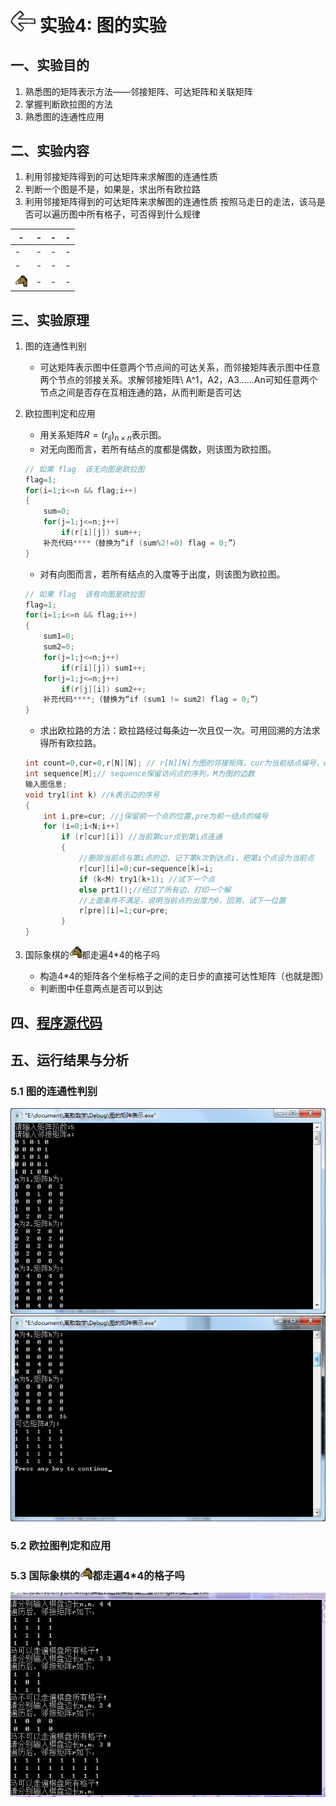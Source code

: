 # [<img style="width:40px;transform:rotate(180deg);" src="../../../assets/image/back.jpg"/>](../index.md) 实验4: 图的实验

## 一、实验目的

1. 熟悉图的矩阵表示方法——邻接矩阵、可达矩阵和关联矩阵
2. 掌握判断欧拉图的方法
3. 熟悉图的连通性应用

## 二、实验内容

1. 利用邻接矩阵得到的可达矩阵来求解图的连通性质
2. 判断一个图是不是，如果是，求出所有欧拉路
3. 利用邻接矩阵得到的可达矩阵来求解图的连通性质 按照马走日的走法，该马是否可以遍历图中所有格子，可否得到什么规律

|-|-|-|-|
|-|-|-|-|
|-|-|-|-|
|-|-|-|-|
|![马](../image/experiment/1.4.3.png)|-|-|-|

## 三、实验原理

1. 图的连通性判别
   * 可达矩阵表示图中任意两个节点间的可达关系，而邻接矩阵表示图中任意两个节点的邻接关系。求解邻接矩阵\ A^1，A2，A3……An可知任意两个节点之间是否存在互相连通的路，从而判断是否可达
2. 欧拉图判定和应用
   * 用关系矩阵$R=(r_{ij})_{n\times n}$表示图。
   * 对无向图而言，若所有结点的度都是偶数，则该图为欧拉图。

    ```c++
    // 如果 flag  该无向图是欧拉图
    flag=1;
    for(i=1;i<=n && flag;i++)
    {
        sum=0;
        for(j=1;j<=n;j++)
            if(r[i][j]) sum++;
        补充代码****（替换为“if (sum%2!=0) flag = 0;”）
    }
    ```

   * 对有向图而言，若所有结点的入度等于出度，则该图为欧拉图。

    ```c++
    // 如果 flag  该有向图是欧拉图
    flag=1;
    for(i=1;i<=n && flag;i++)
    {
        sum1=0;
        sum2=0;
        for(j=1;j<=n;j++)
            if(r[i][j]) sum1++;
        for(j=1;j<=n;j++)
            if(r[j][i]) sum2++;
        补充代码****;（替换为“if (sum1 != sum2) flag = 0;”）
    }
    ```

   * 求出欧拉路的方法：欧拉路经过每条边一次且仅一次。可用回溯的方法求得所有欧拉路。

    ```c++
    int count=0,cur=0,r[N][N]; // r[N][N]为图的邻接矩阵，cur为当前结点编号，count为欧拉路的数量。
    int sequence[M];// sequence保留访问点的序列，M为图的边数
    输入图信息;
    void try1(int k) //k表示边的序号
    {
        int i,pre=cur; //j保留前一个点的位置,pre为前一结点的编号
        for (i=0;i<N;i++)
            if (r[cur][i]) //当前第cur点到第i点连通
            {
                //删除当前点与第i点的边，记下第k次到达点i，把第i个点设为当前点
                r[cur][i]=0;cur=sequence[k]=i;  
                if (k<M) try1(k+1); //试下一个点
                else prt1();//经过了所有边，打印一个解
                //上面条件不满足，说明当前点的出度为0，回溯，试下一位置
                r[pre][i]=1;cur=pre;  
            }
    }
    ```

3. 国际象棋的![马](../image/experiment/1.4.3.png)都走遍4*4的格子吗
   * 构造4*4的矩阵各个坐标格子之间的走日步的直接可达性矩阵（也就是图）
   * 判断图中任意两点是否可以到达

## 四、[程序源代码](../../code/index.md)

## 五、运行结果与分析

### 5.1 图的连通性判别

<center>
    <img src="../image/experiment/1.4.1.png"/></br>
    <img src="../image/experiment/1.4.2.png"/></br>
</center>

### 5.2 欧拉图判定和应用

### 5.3 国际象棋的![马](../image/experiment/1.4.3.png)都走遍4*4的格子吗

<center>
    <img src="../image/experiment/1.4.4.png"/></br>
</center>
